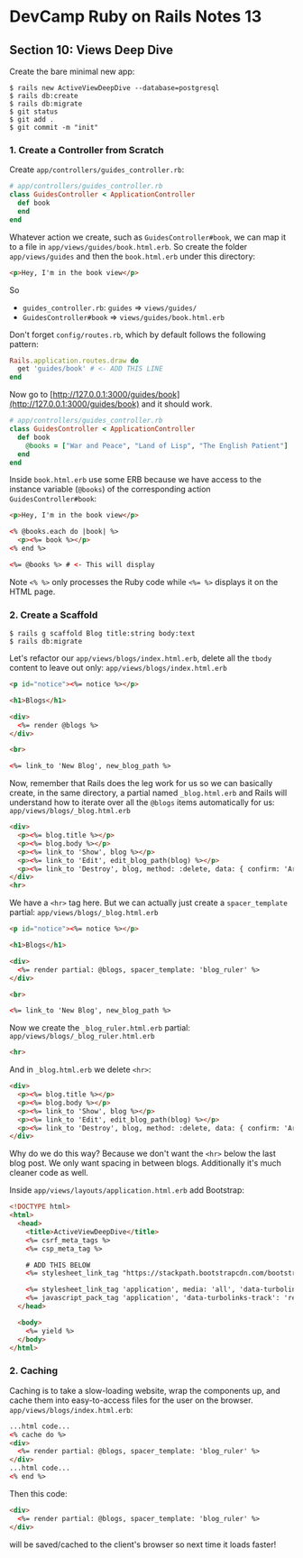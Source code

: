 # DevCamp Ruby on Rails Notes 13
## Section 10: Views Deep Dive
Create the bare minimal new app:
```
$ rails new ActiveViewDeepDive --database=postgresql
$ rails db:create
$ rails db:migrate
$ git status
$ git add .
$ git commit -m "init"
```

### 1. Create a Controller from Scratch
Create `app/controllers/guides_controller.rb`:
```ruby
# app/controllers/guides_controller.rb
class GuidesController < ApplicationController
  def book
  end
end
```
Whatever action we create, such as `GuidesController#book`, we can map it to a file in `app/views/guides/book.html.erb`. So create the folder `app/views/guides` and then the `book.html.erb` under this directory:
```html
<p>Hey, I'm in the book view</p>
```

So 

 - `guides_controller.rb`: `guides` => `views/guides/`
 - `GuidesController#book` => `views/guides/book.html.erb`


Don't forget `config/routes.rb`, which by default follows the following pattern:
```ruby
Rails.application.routes.draw do
  get 'guides/book' # <- ADD THIS LINE
end
```
Now go to [http://127.0.0.1:3000/guides/book](http://127.0.0.1:3000/guides/book) and it should work.
```ruby
# app/controllers/guides_controller.rb
class GuidesController < ApplicationController
  def book
    @books = ["War and Peace", "Land of Lisp", "The English Patient"]
  end
end
```
Inside `book.html.erb` use some ERB because we have access to the instance variable (`@books`) of the corresponding action `GuidesController#book`:
```html
<p>Hey, I'm in the book view</p>

<% @books.each do |book| %>
  <p><%= book %></p>
<% end %>

<%= @books %> # <- This will display
```
Note `<% %>` only processes the Ruby code while `<%= %>` displays it on the HTML page.

### 2. Create a Scaffold
```
$ rails g scaffold Blog title:string body:text
$ rails db:migrate
```
Let's refactor our `app/views/blogs/index.html.erb`, delete all the `tbody` content to leave out only:
`app/views/blogs/index.html.erb`
```html
<p id="notice"><%= notice %></p>

<h1>Blogs</h1>

<div>
  <%= render @blogs %>
</div>

<br>

<%= link_to 'New Blog', new_blog_path %>
```
Now, remember that Rails does the leg work for us so we can basically create, in the same directory, a partial named `_blog.html.erb` and Rails will understand how to iterate over all the `@blogs` items automatically for us:
`app/views/blogs/_blog.html.erb`
```html
<div>
  <p><%= blog.title %></p>
  <p><%= blog.body %></p>
  <p><%= link_to 'Show', blog %></p>
  <p><%= link_to 'Edit', edit_blog_path(blog) %></p>
  <p><%= link_to 'Destroy', blog, method: :delete, data: { confirm: 'Are you sure?' } %></p>
</div>
<hr>
```
We have a `<hr>` tag here. But we can actually just create a `spacer_template` partial:
`app/views/blogs/_blog.html.erb`
```html
<p id="notice"><%= notice %></p>

<h1>Blogs</h1>

<div>
  <%= render partial: @blogs, spacer_template: 'blog_ruler' %>
</div>

<br>

<%= link_to 'New Blog', new_blog_path %>
```
Now we create the `_blog_ruler.html.erb` partial:
`app/views/blogs/_blog_ruler.html.erb`
```html
<hr>
```
And in `_blog.html.erb` we delete `<hr>`:
```html
<div>
  <p><%= blog.title %></p>
  <p><%= blog.body %></p>
  <p><%= link_to 'Show', blog %></p>
  <p><%= link_to 'Edit', edit_blog_path(blog) %></p>
  <p><%= link_to 'Destroy', blog, method: :delete, data: { confirm: 'Are you sure?' } %></p>
</div>
```
Why do we do this way? Because we don't want the `<hr>` below the last blog post. We only want spacing in between blogs. Additionally it's much cleaner code as well.

Inside `app/views/layouts/application.html.erb` add Bootstrap:
```html
<!DOCTYPE html>
<html>
  <head>
    <title>ActiveViewDeepDive</title>
    <%= csrf_meta_tags %>
    <%= csp_meta_tag %>

    # ADD THIS BELOW
    <%= stylesheet_link_tag "https://stackpath.bootstrapcdn.com/bootstrap/4.3.1/css/bootstrap.min.css" %>

    <%= stylesheet_link_tag 'application', media: 'all', 'data-turbolinks-track': 'reload' %>
    <%= javascript_pack_tag 'application', 'data-turbolinks-track': 'reload' %>
  </head>

  <body>
    <%= yield %>
  </body>
</html>
```

### 2. Caching
Caching is to take a slow-loading website, wrap the components up, and cache them into easy-to-access files for the user on the browser.
`app/views/blogs/index.html.erb`:
```html
...html code...
<% cache do %>
<div>
  <%= render partial: @blogs, spacer_template: 'blog_ruler' %>
</div>
...html code...
<% end %>
```
Then this code:
```html
<div>
  <%= render partial: @blogs, spacer_template: 'blog_ruler' %>
</div>
```
will be saved/cached to the client's browser so next time it loads faster!





<!--stackedit_data:
eyJoaXN0b3J5IjpbMTQ1NDQ0NTY3OSw1MTIxNDcyMjksMjA2ND
EyNzc0MiwxODU4MzQ4MjE0LC0xMDg2MTA2MTU5LDEzNTY2Mjgz
NjRdfQ==
-->